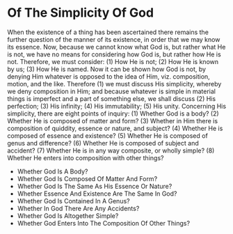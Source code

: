 # Of The Simplicity Of God

When the existence of a thing has been ascertained there remains the further question of the manner of its existence, in order that we may know its essence. Now, because we cannot know what God is, but rather what He is not, we have no means for considering how God is, but rather how He is not.  Therefore, we must consider: (1) How He is not; (2) How He is known by us; (3) How He is named.  Now it can be shown how God is not, by denying Him whatever is opposed to the idea of Him, viz. composition, motion, and the like. Therefore (1) we must discuss His simplicity, whereby we deny composition in Him; and because whatever is simple in material things is imperfect and a part of something else, we shall discuss (2) His perfection; (3) His infinity; (4) His immutability; (5) His unity.  Concerning His simplicity, there are eight points of inquiry:
(1) Whether God is a body?
(2) Whether He is composed of matter and form?
(3) Whether in Him there is composition of quiddity, essence or nature, and subject?
(4) Whether He is composed of essence and existence?
(5) Whether He is composed of genus and difference?
(6) Whether He is composed of subject and accident?
(7) Whether He is in any way composite, or wholly simple?
(8) Whether He enters into composition with other things?

* Whether God Is A Body?
* Whether God Is Composed Of Matter And Form?
* Whether God Is The Same As His Essence Or Nature?
* Whether Essence And Existence Are The Same In God?
* Whether God Is Contained In A Genus?
* Whether In God There Are Any Accidents?
* Whether God Is Altogether Simple?
* Whether God Enters Into The Composition Of Other Things?